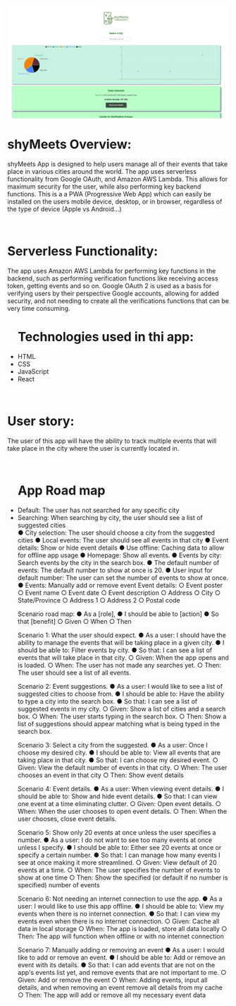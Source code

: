 ![Alt text](src/img/Large%20Screenshot.PNG)

<h1>shyMeets Overview:</h1>
<p>
shyMeets App is designed to help users manage all of their events that take place in various cities around the world. The app uses serverless functionality from Google OAuth, and Amazon AWS Lambda. This allows for maximum security for the user, while also performing key backend functions. This is a a PWA (Progressive Web App) which can easily be installed on the users mobile device, desktop, or in browser, regardless of the type of device (Apple vs Android...)
</p>
</br>
<h1>Serverless Functionality:</h1>
<p>
The app uses Amazon AWS Lambda for performing key functions in the backend, such as performing verification functions like receiving access token, getting events and so on.
Google OAuth 2 is used as a basis for verifying users by their perspective Google accounts, allowing for added security, and not needing to create all the verifications functions that can be very time consuming.
</p>
<ul>
    <h1>Technologies used in thi app:</h1>
    <li>HTML</li>
    <li>CSS</li>
    <li>JavaScript</li> 
    <li>React</li>
</ul>    
<br>
<h1>User story:</h1>
<p>The user of this app will have the ability to track multiple events that will take place in the city
where the user is currently located in.
</p>    
<br>
<ul>
    <h1>App Road map</h1>
<li>Default: The user has not searched for any specific city</li>
    <li>Searching: When searching by city, the user should see a list of suggested cities</li>
● City selection: The user should choose a city from the suggested cities
● Local events: The user should see all events in that city
● Event details: Show or hide event details
● Use offline: Caching data to allow for offline app usage
● Homepage: Show all events.
● Events by city: Search events by the city in the search box.
● The default number of events: The default number to show at once is 20.
● User input for default number: The user can set the number of events to show at once.
● Events: Manually add or remove event
    Event details:
        ○ Event poster
        ○ Event name
        ○ Event date
        ○ Event description
        ○ Address
        ○ City
        ○ State/Province
        ○ Address 1
        ○ Address 2
        ○ Postal code

Scenario road map:
    ● As a [role],
    ● I should be able to [action]
    ● So that [benefit]
        ○ Given
        ○ When
        ○ Then

Scenario 1: What the user should expect.
    ● As a user: I should have the ability to manage the events that will be taking place in a given city.
    ● I should be able to: Filter events by city.
    ● So that: I can see a list of events that will take place in that city.
        ○ Given: When the app opens and is loaded.
        ○ When: The user has not made any searches yet.
        ○ Then: The user should see a list of all events.

Scenario 2: Event suggestions.
    ● As a user: I would like to see a list of suggested cities to choose from.
    ● I should be able to: Have the ability to type a city into the search box.
    ● So that: I can see a list of suggested events in my city.
        ○ Given: Show a list of cities and a search box.
        ○ When: The user starts typing in the search box.
        ○ Then: Show a list of suggestions should appear matching what is being typed in the search box.

Scenario 3: Select a city from the suggested.
    ● As a user: Once I choose my desired city.
    ● I should be able to: View all events that are taking place in that city.
    ● So that: I can choose my desired event.
        ○ Given: View the default number of events in that city.
        ○ When: The user chooses an event in that city
        ○ Then: Show event details

Scenario 4: Event details.
    ● As a user: When viewing event details.
    ● I should be able to: Show and hide event details.
    ● So that: I can view one event at a time eliminating clutter.
        ○ Given: Open event details.
        ○ When: When the user chooses to open event details.
        ○ Then: When the user chooses, close event details.

Scenario 5: Show only 20 events at once unless the user specifies a number.
    ● As a user: I do not want to see too many events at once unless I specify.
    ● I should be able to: Either see 20 events at once or specify a certain number.
    ● So that: I can manage how many events I see at once making it more streamlined.
        ○ Given: View default of 20 events at a time.
        ○ When: The user specifies the number of events to show at one time
        ○ Then: Show the specified (or default if no number is specified) number of events

Scenario 6: Not needing an internet connection to use the app.
    ● As a user: I would like to use this app offline.
    ● I should be able to: View my events when there is no internet connection.
    ● So that: I can view my events even when there is no internet connection.
        ○ Given: Cache all data in local storage
        ○ When: The app is loaded, store all data locally
        ○ Then: The app will function when offline or with no internet connection

Scenario 7: Manually adding or removing an event
    ● As a user: I would like to add or remove an event.
    ● I should be able to: Add or remove an event with its details.
    ● So that: I can add events that are not on the app's events list yet, and remove events that are not important to me.
        ○ Given: Add or remove the event
        ○ When: Adding events, input all details, and when removing an event remove all details from my cache
        ○ Then: The app will add or remove all my necessary event data
